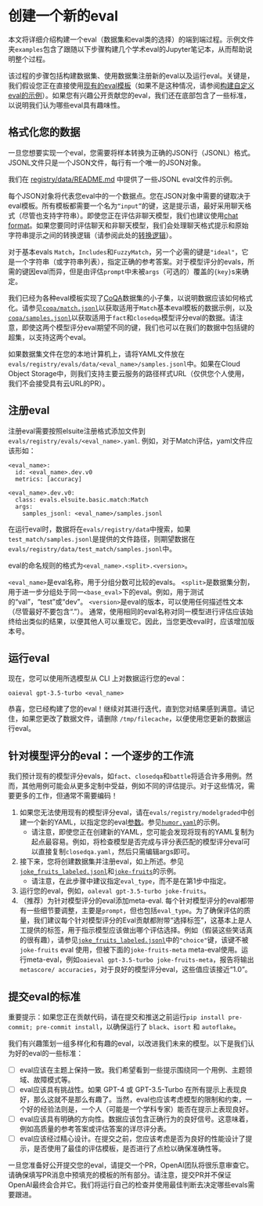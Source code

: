 # 创建一个新的eval

本文将详细介绍构建一个eval（数据集和eval类的选择）的端到端过程。示例文件夹`examples`包含了跟随以下步骤构建几个学术eval的Jupyter笔记本，从而帮助说明整个过程。

该过程的步骤包括构建数据集、使用数据集注册新的eval以及运行eval。关键是，我们假设您正在直接使用[现有的eval模板](eval-templates.md)（如果不是这种情况，请参阅[构建自定义eval的示例](custome-eval.md)）。如果您有兴趣公开贡献您的eval，我们还在底部包含了一些标准，以说明我们认为哪些eval具有趣味性。

## 格式化您的数据
一旦您想要实现一个eval，您需要将样本转换为正确的JSON行（JSONL）格式。JSONL文件只是一个JSON文件，每行有一个唯一的JSON对象。

我们在 [registry/data/README.md](../../evals/registry/data/README.md) 中提供了一些JSONL eval文件的示例。

每个JSON对象将代表您eval中的一个数据点。您在JSON对象中需要的键取决于eval模板。所有模板都需要一个名为`“input”`的键，这是提示语，最好采用聊天格式（尽管也支持字符串）。即使您正在评估非聊天模型，我们也建议使用[chat format](https://platform.openai.com/docs/guides/chat/introduction)。如果您要同时评估聊天和非聊天模型，我们会处理聊天格式提示和原始字符串提示之间的转换逻辑（请参阅此处的[转换逻辑](../../evals/prompt/base.py)）。

对于基本evals `Match`，`Includes`和`FuzzyMatch`，另一个必需的键是`"ideal"`，它是一个字符串（或字符串列表），指定正确的参考答案。对于模型评分的evals，所需的键因eval而异，但是由评估`prompt`中未被`args`（可选的）覆盖的`{key}`s来确定。

我们已经为各种eval模板实现了[CoQA](https://stanfordnlp.github.io/coqa/)数据集的小子集，以说明数据应该如何格式化。请参见[`coqa/match.jsonl`](../../evals/registry/data/coqa/match.jsonl)以获取适用于`Match`基本eval模板的数据示例，以及[`coqa/samples.jsonl`](../../evals/registry/data/coqa/samples.jsonl)以获取适用于`fact`和`closedqa`模型评分eval的数据。请注意，即使这两个模型评分eval期望不同的键，我们也可以在我们的数据中包括键的超集，以支持这两个eval。

如果数据集文件在您的本地计算机上，请将YAML文件放在`evals/registry/evals/data/<eval_name>/samples.jsonl`中。如果在Cloud Object Storage中，则我们支持主要云服务的路径样式URL（仅供您个人使用，我们不会接受具有云URL的PR）。




## 注册eval

注册eval需要按照elsuite注册格式添加文件到`evals/registry/evals/<eval_name>.yaml`. 例如，对于Match评估，yaml文件应该形如：
```
<eval_name>:
  id: <eval_name>.dev.v0
  metrics: [accuracy]

<eval_name>.dev.v0:
  class: evals.elsuite.basic.match:Match
  args:
    samples_jsonl: <eval_name>/samples.jsonl
```
在运行eval时，数据将在`evals/registry/data`中搜索，如果`test_match/samples.jsonl`是提供的文件路径，则期望数据在`evals/registry/data/test_match/samples.jsonl`中。

eval的命名规则的格式为`<eval_name>.<split>.<version>`。

`<eval_name>`是eval名称，用于分组分数可比较的evals。
`<split>`是数据集分割，用于进一步分组处于同一`<base_eval>`下的eval。例如，用于测试的“val”，“test”或“dev”。
`<version>`是eval的版本，可以使用任何描述性文本（尽管最好不要包含“.”）。
通常，使用相同的eval名称对同一模型进行评估应该始终给出类似的结果，以便其他人可以重现它。因此，当您更改eval时，应该增加版本号。

## 运行eval
现在，您可以使用所选模型从 CLI 上对数据运行您的eval：
```
oaieval gpt-3.5-turbo <eval_name>
```
恭喜，您已经构建了您的eval！继续对其进行迭代，直到您对结果感到满意。请记住，如果您更改了数据文件，请删除 `/tmp/filecache`，以便使用您更新的数据运行eval。

## 针对模型评分的eval：一个逐步的工作流
我们预计现有的模型评分evals，如`fact`、`closedqa`和`battle`将适合许多用例。然而，其他用例可能会从更多定制中受益，例如不同的评估提示。对于这些情况，需要更多的工作，但通常不需要编码！

1. 如果您无法使用现有的模型评分eval，请在`evals/registry/modelgraded`中创建一个新的YAML，以指定您的eval[参数](eval-templates.md#parameters-for-model-graded-evals)。参见[`humor.yaml`](../../evals/registry/modelgraded/humor.yaml)的示例。
    - 请注意，即使您正在创建新的YAML，您可能会发现将现有的YAML复制为起点最容易。例如，将检查模型是否完成与评分表匹配的模型评分eval可以直接复制`closedqa.yaml`，然后只需编辑args即可。
2. 接下来，您将创建数据集并注册eval，如上所述。参见[`joke_fruits_labeled.jsonl`](../../evals/registry/data/test_metaeval/joke_fruits_labeled.jsonl)和[`joke-fruits`](../../evals/registry/evals/test-modelgraded.yaml)的示例。
    - 请注意，在此步骤中建议指定`eval_type`，而不是在第1步中指定。
3. 运行您的eval，例如，`oaleval gpt-3.5-turbo joke-fruits`。
4. （推荐）为针对模型评分的eval添加meta-eval. 每个针对模型评分的eval都带有一些细节要调整，主要是`prompt`，但也包括`eval_type`。为了确保评估的质量，我们建议每个针对模型评分的Eval贡献都附带“选择标签”，这基本上是人工提供的标签，用于指示模型应该做出哪个评估选择。例如（假装这些笑话真的很有趣），请参见[`joke_fruits_labeled.jsonl`](../../evals/registry/data/test_metaeval/joke_fruits_labeled.jsonl)中的`"choice"`键，该键不被`joke-fruits` eval 使用，但被下面的`joke-fruits-meta` meta-eval使用。运行meta-eval，例如`oaieval gpt-3.5-turbo joke-fruits-meta`，报告将输出`metascore/ accuracies`，对于良好的模型评分eval，这些值应该接近“1.0”。

## 提交eval的标准
重要提示：如果您正在贡献代码，请在提交和推送之前运行`pip install pre-commit; pre-commit install`，以确保运行了 `black`、`isort` 和 `autoflake`。

我们有兴趣策划一组多样化和有趣的eval，以改进我们未来的模型。以下是我们认为好的eval的一些标准：

 - [ ] eval应该在主题上保持一致。我们希望看到一些提示围绕同一个用例、主题领域、故障模式等。
 - [ ] eval应该具有挑战性。如果 GPT-4 或 GPT-3.5-Turbo 在所有提示上表现良好，那么这就不是那么有趣了。当然，eval也应该考虑模型的限制和约束，一个好的经验法则是，一个人（可能是一个学科专家）能否在提示上表现良好。
 - [ ] eval应该具有明确的方向性。数据应该包含正确行为的良好信号。这意味着，例如高质量的参考答案或评估答案的详尽评分表。
 - [ ] eval应该经过精心设计。在提交之前，您应该考虑是否为良好的性能设计了提示，是否使用了最佳的评估模板，是否进行了点检以确保准确性等。

一旦您准备好公开提交您的eval，请提交一个PR，OpenAI团队将很乐意审查它。请确保填写PR消息中预填充的模板的所有部分。请注意，提交PR并不保证OpenAI最终会合并它。我们将运行自己的检查并使用最佳判断去决定哪些evals需要跟进。